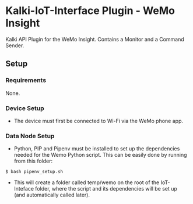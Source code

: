 # Kalki-IoT-Interface Plugin - WeMo Insight
Kalki API Plugin for the WeMo Insight. Contains a Monitor and a Command Sender.

## Setup

### Requirements
None.

### Device Setup

- The device must first be connected to Wi-Fi via the WeMo phone app.

### Data Node Setup

- Python, PIP and Pipenv must be installed to set up the dependencies needed for the Wemo Python script. This can be easily
done by running from this folder:
```
$ bash pipenv_setup.sh
```
- This will create a folder called temp/wemo on the root of the IoT-Inteface folder, where the script and its dependencies
will be set up (and automatically called later).
